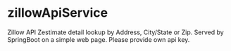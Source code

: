 # zillowApiService
Zillow API Zestimate detail lookup by Address, City/State or Zip. Served by SpringBoot on a simple web page. Please provide own api key.
